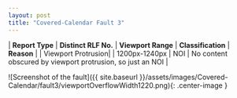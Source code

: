 ```yaml
---
layout: post
title: "Covered-Calendar Fault 3"
---
```

| **Report Type** | **Distinct RLF No.** | **Viewport Range** | **Classification** | **Reason** |
| Viewport Protrusion|  | 1200px-1240px | NOI | No content obscured by viewport protrusion, so just an NOI | 

![Screenshot of the fault]({{ site.baseurl }}/assets/images/Covered-Calendar/fault3/viewportOverflowWidth1220.png){: .center-image }